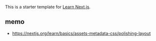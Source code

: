 This is a starter template for [Learn Next.js](https://nextjs.org/learn).

## memo

- https://nextjs.org/learn/basics/assets-metadata-css/polishing-layout
